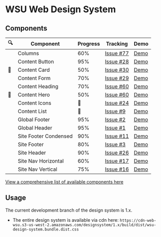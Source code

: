 # WSU Web Design System

## Components

| :mag:	                | Component              | Progress        | Tracking                     | Demo                                                                                                                                          |
|-----------------------|------------------------|-----------------|------------------------------|-----------------------------------------------------------------------------------------------------------------------------------------------|
|                       | Columns                | 60%             | [Issue #77](https://github.com/washingtonstateuniversity/wsu-web-design-system/issues/77) | [Demo](https://washingtonstateuniversity.github.io/wsu-web-design-system/components/dist/columns/columns.html)                                |
|                       | Content Button         | 95%             | [Issue #28](https://github.com/washingtonstateuniversity/wsu-web-design-system/issues/28) | [Demo](https://washingtonstateuniversity.github.io/wsu-web-design-system/components/dist/content-button/content-button.html)                  |
| :construction_worker: | Content Card           | 50%             | [Issue #30](https://github.com/washingtonstateuniversity/wsu-web-design-system/issues/30) | [Demo](https://washingtonstateuniversity.github.io/wsu-web-design-system/components/dist/content-card/content-card.html)                      |
|                       | Content Form           | 70%             | [Issue #29](https://github.com/washingtonstateuniversity/wsu-web-design-system/issues/29) | [Demo](https://washingtonstateuniversity.github.io/wsu-web-design-system/components/dist/content-form/content-form.html)                      |
|                       | Content Heading        | 70%             | [Issue #60](https://github.com/washingtonstateuniversity/wsu-web-design-system/issues/60) | [Demo](https://washingtonstateuniversity.github.io/wsu-web-design-system/components/dist/content-heading/content-heading.html)                |
| :construction_worker: | Content Hero           | 50%             | [Issue #60](https://github.com/washingtonstateuniversity/wsu-web-design-system/issues/60) | [Demo](https://washingtonstateuniversity.github.io/wsu-web-design-system/components/dist/content-hero/content-hero.html)                      |
|                       | Content Icons          | :checkered_flag: | [Issue #24](https://github.com/washingtonstateuniversity/wsu-web-design-system/issues/24) | [Demo](https://washingtonstateuniversity.github.io/wsu-web-design-system/components/dist/content-icons/content-icons.html)                    |
|                       | Content List           | :checkered_flag: | [Issue #9](https://github.com/washingtonstateuniversity/wsu-web-design-system/issues/9) | [Demo](https://washingtonstateuniversity.github.io/wsu-web-design-system/components/dist/content-list/content-list.html)                      |
|                       | Global Footer          | 95%             | [Issue #2](https://github.com/washingtonstateuniversity/wsu-web-design-system/issues/2) | [Demo](https://washingtonstateuniversity.github.io/wsu-web-design-system/components/dist/global-footer/global-footer.html)                    |
|                       | Global Header          | 95%             | [Issue #1](https://github.com/washingtonstateuniversity/wsu-web-design-system/issues/1) | [Demo](https://washingtonstateuniversity.github.io/wsu-web-design-system/components/dist/global-header/global-header.html)                    |
|                       | Site Footer Condensed  | 90%             | [Issue #11](https://github.com/washingtonstateuniversity/wsu-web-design-system/issues/11) | [Demo](https://washingtonstateuniversity.github.io/wsu-web-design-system/components/dist/site-footer-condensed/site-footer-condensed.html)    |
|                       | Site Footer            | 80%             | [Issue #3](https://github.com/washingtonstateuniversity/wsu-web-design-system/issues/3) | [Demo](https://washingtonstateuniversity.github.io/wsu-web-design-system/components/dist/site-footer/site-footer.html)                        |
|                       | Site Header            | 90%             | [Issue #26](https://github.com/washingtonstateuniversity/wsu-web-design-system/issues/26) | [Demo](https://washingtonstateuniversity.github.io/wsu-web-design-system/components/dist/site-header/site-header.html)                        |
|                       | Site Nav Horizontal    | 60%             | [Issue #17](https://github.com/washingtonstateuniversity/wsu-web-design-system/issues/17) | [Demo](https://washingtonstateuniversity.github.io/wsu-web-design-system/components/dist/site-nav-horizontal/site-nav-horizontal.html)        |
|                       | Site Nav Vertical      | 75%             | [Issue #16](https://github.com/washingtonstateuniversity/wsu-web-design-system/issues/16) | [Demo](https://washingtonstateuniversity.github.io/wsu-web-design-system/components/dist/site-nav-vertical/site-nav-vertical.html)            |

[View a comprehensive list of available components here](https://washingtonstateuniversity.github.io/wsu-web-design-system/components/)

## Usage
The current development branch of the design system is 1.x.

- The entire design system is available via cdn here: `https://cdn-web-wsu.s3-us-west-2.amazonaws.com/designsystem/1.x/build/dist/wsu-design-system.bundle.dist.css`
